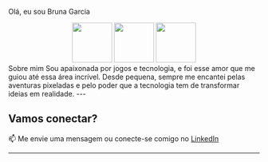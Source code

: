 Olá, eu sou Bruna Garcia
<div align="center"> <img src="https://media.giphy.com/media/3o7TKtnuHOHHUjR38Y/giphy.gif" width="80" /> <img src="https://media.giphy.com/media/l0MYt5jPR6QX5pnqM/giphy.gif" width="80" /> <img src="https://media.giphy.com/media/xT5LMQqP7GUlhZhu3u/giphy.gif" width="80" /> </div>
Sobre mim
Sou apaixonada por jogos e tecnologia, e foi esse amor que me guiou até essa área incrível. Desde pequena, sempre me encantei pelas aventuras pixeladas e pelo poder que a tecnologia tem de transformar ideias em realidade.
---

## Vamos conectar?  

📫 Me envie uma mensagem ou conecte-se comigo no [LinkedIn](https://www.linkedin.com/in/seulinkedin/)

---

